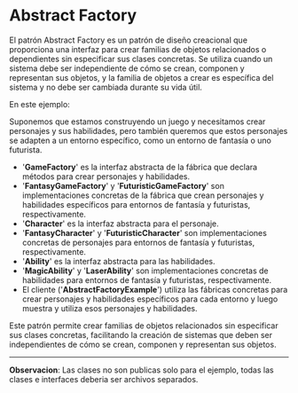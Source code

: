 # Abstract Factory

El patrón Abstract Factory es un patrón de diseño creacional que proporciona una interfaz para crear familias de objetos relacionados o dependientes sin especificar sus clases concretas. Se utiliza cuando un sistema debe ser independiente de cómo se crean, componen y representan sus objetos, y la familia de objetos a crear es específica del sistema y no debe ser cambiada durante su vida útil.

En este ejemplo:

Suponemos que estamos construyendo un juego y necesitamos crear personajes y sus habilidades, pero también queremos que estos personajes se adapten a un entorno específico, como un entorno de fantasía o uno futurista.

- '**GameFactory**' es la interfaz abstracta de la fábrica que declara métodos para crear personajes y habilidades.
- '**FantasyGameFactory**' y '**FuturisticGameFactory**' son implementaciones concretas de la fábrica que crean personajes y habilidades específicos para entornos de fantasía y futuristas, respectivamente.
- '**Character**' es la interfaz abstracta para el personaje.
- '**FantasyCharacter**' y '**FuturisticCharacter**' son implementaciones concretas de personajes para entornos de fantasía y futuristas, respectivamente.
- '**Ability**' es la interfaz abstracta para las habilidades.
- '**MagicAbility**' y '**LaserAbility**' son implementaciones concretas de habilidades para entornos de fantasía y futuristas, respectivamente.
- El cliente ('**AbstractFactoryExample**') utiliza las fábricas concretas para crear personajes y habilidades específicos para cada entorno y luego muestra y utiliza esos personajes y habilidades.

Este patrón permite crear familias de objetos relacionados sin especificar sus clases concretas, facilitando la creación de sistemas que deben ser independientes de cómo se crean, componen y representan sus objetos.

---
**Observacion**: Las clases no son publicas solo para el ejemplo, todas las clases e interfaces deberia ser archivos separados.
